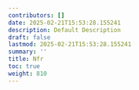 ```yaml
---
contributors: []
date: 2025-02-21T15:53:28.155241
description: Default Description
draft: false
lastmod: 2025-02-21T15:53:28.155241
summary: ''
title: Nfr
toc: true
weight: 810
---
```



